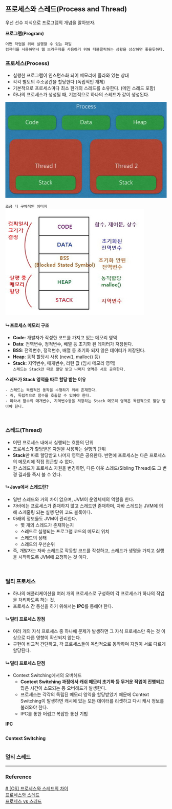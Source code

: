 ## 프로세스와 스레드(Process and Thread)

우선 선수 지식으로 프로그램의 개념을 알아보자.

**프로그램(Program)**
```
어떤 작업을 위해 실행할 수 있는 파일
컴퓨터를 사용하면서 웹 브라우저를 사용하기 위해 더블클릭하는 상황을 상상하면 좋을듯하다.
```

### 프로세스(Process)
- 실행한 프로그램이 인스턴스화 되어 메모리에 올라와 있는 상태
- 각각 별도의 주소공간을 할당한다 (독립적인 개체)
- 기본적으로 프로세스마다 최소 한개의 스레드를 소유한다. (메인 스레드 포함)
- 하나의 프로세스가 생성될 때, 기본적으로 하나의 스레드가 같이 생성된다.

![](../Img/ProcessAndThread_img_01.png)

`조금 더 구체적인 이미지`  
![](../Img/ProcessAndThread_img_02.png)

#### ↳프로세스 메모리 구조
- **Code**: 개발자가 작성한 코드를 가지고 있는 메모리 영역
- **Data**: 전역변수, 정적변수, 배열 등 초기화 된 데이터가 저장된다.
- **BSS**: 전역변수, 정적변수, 배열 등 초기화 되지 않은 데이터가 저장된다.
- **Heap**: 동적 할당시 사용 (new(), malloc() 등)
- **Stack**: 지역변수, 매개변수, 리턴 값 (임시 메모리 영역)  
`스레드는 Stack만 따로 할당 받고 나머지 영역은 서로 공유한다.`

**스레드가 Stack 영역을 따로 할당 받는 이유**
```
- 스레드는 독립적인 동작을 수행하기 위해 존재한다.
- 즉, 독립적으로 함수를 호출할 수 있어야 한다.
- 따라서 함수의 매개변수, 지역변수등을 저장하는 Stack 메모리 영역은 독립적으로 할당 받아야 한다. 
```

<br>

### 스레드(Thread)
- 어떤 프로세스 내에서 실행되는 흐름의 단위
- 프로세스가 할당받은 자원을 사용하는 실행의 단위
- **Stack**만 따로 할당받고 나머지 영역은 공유한다. 반면에 프로세스는 다은 프로세스의 메모리에 직접 접근할 수 없다.
- 한 스레드가 프로세스 자원을 변경하면, 다른 이웃 스레드(Sibling Thread)도 그 변경 결과를 즉시 볼 수 있다.

#### ↳Java에서 스레드란?
- 일반 스레드와 거의 차이 없으며, JVM이 운영체제의 역할을 한다.
- 자바에는 프로세스가 존재하지 않고 스레드만 존재하며, 자바 스레드는 JVM에 의해 스케줄링 되는 실행 단위 코드 블록이다.
- 아래의 정보들도 JVM이 관리한다.
  - 몇 개의 스레드가 존재하는지
  - 스레드로 실행되는 프로그램 코드의 메모리 위치
  - 스레드의 상태
  - 스레드의 우선순위
- 즉, 개발자는 자바 스레드로 작동할 코드를 작성하고, 스레드가 생명을 가지고 실행을 시작하도록 JVM에 요청하는 것 이다.

<br>

### 멀티 프로세스
- 하나의 애플리케이션을 여러 개의 프로세스로 구성하여 각 프로세스가 하나의 작업을 처리하도록 하는 것.
- 프로세스 간 통신을 하기 위해서는 **IPC**를 통해야 한다.

#### ↳멀티 프로세스 장점
- 여러 개의 자식 프로세스 중 하나에 문제가 발생하면 그 자식 프로세스만 죽는 것 이상으로 다른 영향이 확산되지 않는다.
- 구현이 비교적 간단하고, 각 프로세스들이 독립적으로 동작하며 자원이 서로 다르게 할당된다.

#### ↳멀티 프로세스 단점
- Context Switching에서의 오버헤드
  - **Context Switching 과정에서 캐쉬 메모리 초기화 등 무거운 작업이 진행되고** 많은 시간이 소모되는 등 오버헤드가 발생한다.
  - 프로세스는 각각의 독립된 메모리 영역을 할당받았기 때문에 Context Switching이 발생하면 캐시에 있는 모든 데이터를 리셋하고 다시 캐시 정보를 불러와야 한다.
  - IPC를 통한 어렵고 복잡한 통신 기법

**IPC**
```
```

**Context Switching**
```
```

### 멀티 스레드

---

### Reference

[# [OS] 프로세스와 스레드의 차이](https://gmlwjd9405.github.io/2018/09/14/process-vs-thread.html)  
[프로세스와 스레드](https://github.com/devSquad-study/2023-CS-Study/blob/main/OS/os_process_thread.md)  
[프로세스 vs 스레드](https://github.com/gyoogle/tech-interview-for-developer/blob/master/Computer%20Science/Operating%20System/Process%20vs%20Thread.md)